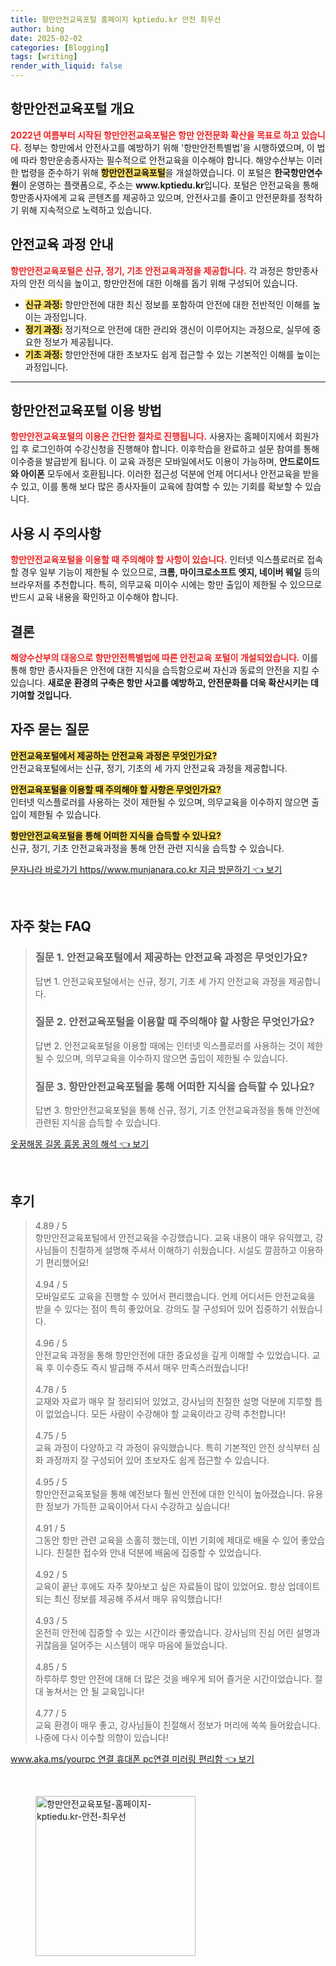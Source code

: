 ```yaml
---
title: 항만안전교육포털 홈페이지 kptiedu.kr 안전 최우선
author: bing
date: 2025-02-02
categories: [Blogging]
tags: [writing]
render_with_liquid: false
---
```



<h2 id='항만안전교육포털개요'>항만안전교육포털 개요</h2>

<p><b><span style="color: #ee2323;">2022년 여름부터 시작된 항만안전교육포털은 항만 안전문화 확산을 목표로 하고 있습니다.</span></b> 정부는 항만에서 안전사고를 예방하기 위해 '항만안전특별법'을 시행하였으며, 이 법에 따라 항만운송종사자는 필수적으로 안전교육을 이수해야 합니다. 해양수산부는 이러한 법령을 준수하기 위해 <b><span style="background-color: #ffe066;">항만안전교육포털</span></b>을 개설하였습니다. 이 포털은 <b>한국항만연수원</b>이 운영하는 플랫폼으로, 주소는 <b>www.kptiedu.kr</b>입니다. 포털은 안전교육을 통해 항만종사자에게 교육 콘텐츠를 제공하고 있으며, 안전사고를 줄이고 안전문화를 정착하기 위해 지속적으로 노력하고 있습니다.</p>

<h2 id='안전교육과정안내'>안전교육 과정 안내</h2>

<p><b><span style="color: #ee2323;">항만안전교육포털은 신규, 정기, 기초 안전교육과정을 제공합니다.</span></b> 각 과정은 항만종사자의 안전 의식을 높이고, 항만안전에 대한 이해를 돕기 위해 구성되어 있습니다. 
<ul>
    <li><b><span style="background-color: #ffe066;">신규 과정:</span></b> 항만안전에 대한 최신 정보를 포함하여 안전에 대한 전반적인 이해를 높이는 과정입니다.</li>
    <li><b><span style="background-color: #ffe066;">정기 과정:</span></b> 정기적으로 안전에 대한 관리와 갱신이 이루어지는 과정으로, 실무에 중요한 정보가 제공됩니다.</li>
    <li><b><span style="background-color: #ffe066;">기초 과정:</span></b> 항만안전에 대한 초보자도 쉽게 접근할 수 있는 기본적인 이해를 높이는 과정입니다.</li>
</ul>
</p>

<hr />

<h2 id='이용방법'>항만안전교육포털 이용 방법</h2>

<p><b><span style="color: #ee2323;">항만안전교육포털의 이용은 간단한 절차로 진행됩니다.</span></b> 사용자는 홈페이지에서 회원가입 후 로그인하여 수강신청을 진행해야 합니다. 이후학습을 완료하고 설문 참여를 통해 이수증을 발급받게 됩니다. 
이 교육 과정은 모바일에서도 이용이 가능하며, <b>안드로이드와 아이폰</b> 모두에서 호환됩니다. 이러한 접근성 덕분에 언제 어디서나 안전교육을 받을 수 있고, 이를 통해 보다 많은 종사자들이 교육에 참여할 수 있는 기회를 확보할 수 있습니다.</p>

<h2 id='사용시주의사항'>사용 시 주의사항</h2>

<p><b><span style="color: #ee2323;">항만안전교육포털을 이용할 때 주의해야 할 사항이 있습니다.</span></b> 인터넷 익스플로러로 접속할 경우 일부 기능이 제한될 수 있으므로, <b>크롬, 마이크로소프트 엣지, 네이버 웨일</b> 등의 브라우저를 추천합니다. 특히, 의무교육 미이수 시에는 항만 출입이 제한될 수 있으므로 반드시 교육 내용을 확인하고 이수해야 합니다.</p>

<h2 id='결론'>결론</h2>

<p><b><span style="color: #ee2323;">해양수산부의 대응으로 항만안전특별법에 따른 안전교육 포털이 개설되었습니다.</span></b> 이를 통해 항만 종사자들은 안전에 대한 지식을 습득함으로써 자신과 동료의 안전을 지킬 수 있습니다. <b>새로운 환경의 구축은 항만 사고를 예방하고, 안전문화를 더욱 확산시키는 데 기여할 것입니다.</b></p>

<h2 id='자주묻는질문'>자주 묻는 질문</h2>

<p><b><span style="background-color: #ffe066;">안전교육포털에서 제공하는 안전교육 과정은 무엇인가요?</span></b><br>안전교육포털에서는 신규, 정기, 기초의 세 가지 안전교육 과정을 제공합니다.</p>

<p><b><span style="background-color: #ffe066;">안전교육포털을 이용할 때 주의해야 할 사항은 무엇인가요?</span></b><br>인터넷 익스플로러를 사용하는 것이 제한될 수 있으며, 의무교육을 이수하지 않으면 출입이 제한될 수 있습니다.</p>

<p><b><span style="background-color: #ffe066;">항만안전교육포털을 통해 어떠한 지식을 습득할 수 있나요?</span></b><br>신규, 정기, 기초 안전교육과정을 통해 안전 관련 지식을 습득할 수 있습니다.</p>


<p><a class="click-button" title="문자나라 바로가기 https//www.munjanara.co.kr 지금 방문하기" href="https://afficreate.github.io/posts/%EB%AC%B8%EC%9E%90%EB%82%98%EB%9D%BC-%EB%B0%94%EB%A1%9C%EA%B0%80%EA%B8%B0-httpswww.munjanara.co.kr-%EC%A7%80%EA%B8%88-%EB%B0%A9%EB%AC%B8%ED%95%98%EA%B8%B0/" rel="dofollow">문자나라 바로가기 https//www.munjanara.co.kr 지금 방문하기 👈 보기</a></p><br>
<h2 id='자주_찾는_FAQ'>자주 찾는 FAQ</h2>
<div itemscope="" itemtype="https://schema.org/FAQPage"> 
<blockquote> 
<div itemscope="" itemprop="mainEntity" itemtype="https://schema.org/Question"> 
<h3 itemprop="name">질문 1. 안전교육포털에서 제공하는 안전교육 과정은 무엇인가요? </h3> 
<div itemscope="" itemprop="acceptedAnswer" itemtype="https://schema.org/Answer"> 
<span itemprop="text"> 
<p>답변 1. 안전교육포털에서는 신규, 정기, 기초 세 가지 안전교육 과정을 제공합니다.</p> 
</span> 
</div> 
</div> 

<div itemscope="" itemprop="mainEntity" itemtype="https://schema.org/Question"> 
<h3 itemprop="name">질문 2. 안전교육포털을 이용할 때 주의해야 할 사항은 무엇인가요? </h3> 
<div itemscope="" itemprop="acceptedAnswer" itemtype="https://schema.org/Answer"> 
<span itemprop="text"> 
<p>답변 2. 안전교육포털을 이용할 때에는 인터넷 익스플로러를 사용하는 것이 제한될 수 있으며, 의무교육을 이수하지 않으면 출입이 제한될 수 있습니다.</p> 
</span> 
</div> 
</div> 

<div itemscope="" itemprop="mainEntity" itemtype="https://schema.org/Question"> 
<h3 itemprop="name">질문 3. 항만안전교육포털을 통해 어떠한 지식을 습득할 수 있나요?</h3> 
<div itemscope="" itemprop="acceptedAnswer" itemtype="https://schema.org/Answer"> 
<span itemprop="text"> 
<p>답변 3. 항만안전교육포털을 통해 신규, 정기, 기초 안전교육과정을 통해 안전에 관련된 지식을 습득할 수 있습니다.</p> 
</span> 
</div> 
</div> 
</blockquote> 
</div>
<p><a class="click-button" title="옷꿈해몽 길몽 흉몽 꿈의 해석" href="https://afficreate.github.io/posts/%EC%98%B7%EA%BF%88%ED%95%B4%EB%AA%BD-%EA%B8%B8%EB%AA%BD-%ED%9D%89%EB%AA%BD-%EA%BF%88%EC%9D%98-%ED%95%B4%EC%84%9D/" rel="dofollow">옷꿈해몽 길몽 흉몽 꿈의 해석 👈 보기</a></p><br>
<h2 id='후기'>후기</h2>
<div itemscope itemtype="https://schema.org/Product">
  <blockquote>
  <div itemprop="review" itemscope itemtype="https://schema.org/Review">
      <div itemprop="reviewRating" itemscope itemtype="https://schema.org/Rating"> <span itemprop="ratingValue">4.89</span> / <span itemprop="bestRating">5</span> </div>
      <span itemprop="reviewBody">항만안전교육포털에서 안전교육을 수강했습니다. 교육 내용이 매우 유익했고, 강사님들이 친절하게 설명해 주셔서 이해하기 쉬웠습니다. 시설도 깔끔하고 이용하기 편리했어요!</span>
  </div>
  <br>
  <div itemprop="review" itemscope itemtype="https://schema.org/Review">
      <div itemprop="reviewRating" itemscope itemtype="https://schema.org/Rating"> <span itemprop="ratingValue">4.94</span> / <span itemprop="bestRating">5</span> </div>
      <span itemprop="reviewBody">모바일로도 교육을 진행할 수 있어서 편리했습니다. 언제 어디서든 안전교육을 받을 수 있다는 점이 특히 좋았어요. 강의도 잘 구성되어 있어 집중하기 쉬웠습니다.</span>
  </div>
  <br>
  <div itemprop="review" itemscope itemtype="https://schema.org/Review">
      <div itemprop="reviewRating" itemscope itemtype="https://schema.org/Rating"> <span itemprop="ratingValue">4.96</span> / <span itemprop="bestRating">5</span> </div>
      <span itemprop="reviewBody">안전교육 과정을 통해 항만안전에 대한 중요성을 깊게 이해할 수 있었습니다. 교육 후 이수증도 즉시 발급해 주셔서 매우 만족스러웠습니다!</span>
  </div>
  <br>
  <div itemprop="review" itemscope itemtype="https://schema.org/Review">
      <div itemprop="reviewRating" itemscope itemtype="https://schema.org/Rating"> <span itemprop="ratingValue">4.78</span> / <span itemprop="bestRating">5</span> </div>
      <span itemprop="reviewBody">교재와 자료가 매우 잘 정리되어 있었고, 강사님의 친절한 설명 덕분에 지루할 틈이 없었습니다. 모든 사람이 수강해야 할 교육이라고 강력 추천합니다!</span>
  </div>
  <br>
  <div itemprop="review" itemscope itemtype="https://schema.org/Review">
      <div itemprop="reviewRating" itemscope itemtype="https://schema.org/Rating"> <span itemprop="ratingValue">4.75</span> / <span itemprop="bestRating">5</span> </div>
      <span itemprop="reviewBody">교육 과정이 다양하고 각 과정이 유익했습니다. 특히 기본적인 안전 상식부터 심화 과정까지 잘 구성되어 있어 초보자도 쉽게 접근할 수 있습니다.</span>
  </div>
  <br>
  <div itemprop="review" itemscope itemtype="https://schema.org/Review">
      <div itemprop="reviewRating" itemscope itemtype="https://schema.org/Rating"> <span itemprop="ratingValue">4.95</span> / <span itemprop="bestRating">5</span> </div>
      <span itemprop="reviewBody">항만안전교육포털을 통해 예전보다 훨씬 안전에 대한 인식이 높아졌습니다. 유용한 정보가 가득한 교육이어서 다시 수강하고 싶습니다!</span>
  </div>
  <br>
  <div itemprop="review" itemscope itemtype="https://schema.org/Review">
      <div itemprop="reviewRating" itemscope itemtype="https://schema.org/Rating"> <span itemprop="ratingValue">4.91</span> / <span itemprop="bestRating">5</span> </div>
      <span itemprop="reviewBody">그동안 항만 관련 교육을 소홀히 했는데, 이번 기회에 제대로 배울 수 있어 좋았습니다. 친절한 접수와 안내 덕분에 배움에 집중할 수 있었습니다.</span>
  </div>
  <br>
  <div itemprop="review" itemscope itemtype="https://schema.org/Review">
      <div itemprop="reviewRating" itemscope itemtype="https://schema.org/Rating"> <span itemprop="ratingValue">4.92</span> / <span itemprop="bestRating">5</span> </div>
      <span itemprop="reviewBody">교육이 끝난 후에도 자주 찾아보고 싶은 자료들이 많이 있었어요. 항상 업데이트되는 최신 정보를 제공해 주셔서 매우 유익했습니다!</span>
  </div>
  <br>
  <div itemprop="review" itemscope itemtype="https://schema.org/Review">
      <div itemprop="reviewRating" itemscope itemtype="https://schema.org/Rating"> <span itemprop="ratingValue">4.93</span> / <span itemprop="bestRating">5</span> </div>
      <span itemprop="reviewBody">온전히 안전에 집중할 수 있는 시간이라 좋았습니다. 강사님의 진심 어린 설명과 귀찮음을 덜어주는 시스템이 매우 마음에 들었습니다.</span>
  </div>
  <br>
  <div itemprop="review" itemscope itemtype="https://schema.org/Review">
      <div itemprop="reviewRating" itemscope itemtype="https://schema.org/Rating"> <span itemprop="ratingValue">4.85</span> / <span itemprop="bestRating">5</span> </div>
      <span itemprop="reviewBody">하루하루 항만 안전에 대해 더 많은 것을 배우게 되어 즐거운 시간이었습니다. 절대 놓쳐서는 안 될 교육입니다!</span>
  </div>
  <br>
  <div itemprop="review" itemscope itemtype="https://schema.org/Review">
      <div itemprop="reviewRating" itemscope itemtype="https://schema.org/Rating"> <span itemprop="ratingValue">4.77</span> / <span itemprop="bestRating">5</span> </div>
      <span itemprop="reviewBody">교육 환경이 매우 좋고, 강사님들이 친절해서 정보가 머리에 쏙쏙 들어왔습니다. 나중에 다시 이수할 의향이 있습니다!</span>
  </div>
  </blockquote>
</div>
<p><a class="click-button" title="www.aka.ms/yourpc 연결 휴대폰 pc연결 미러링 편리함" href="https://afficreate.github.io/posts/www.aka.msyourpc-%EC%97%B0%EA%B2%B0-%ED%9C%B4%EB%8C%80%ED%8F%B0-pc%EC%97%B0%EA%B2%B0-%EB%AF%B8%EB%9F%AC%EB%A7%81-%ED%8E%B8%EB%A6%AC%ED%95%A8/" rel="dofollow">www.aka.ms/yourpc 연결 휴대폰 pc연결 미러링 편리함 👈 보기</a></p><br>
<figure class="image"><img src="https://afficreate.github.io/assets/img/thumbnail/항만안전교육포털-홈페이지-kptiedu.kr-안전-최우선.webp" alt="항만안전교육포털-홈페이지-kptiedu.kr-안전-최우선" width="256" height="256"></figure>